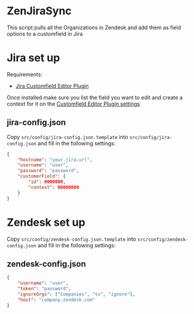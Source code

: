 # ZenJiraSync
This script pulls all the Organizations in Zendesk and add them as field options to a customfield in Jira

# Jira set up
Requirements:
* [Jira Customfield Editor Plugin](https://marketplace.atlassian.com/apps/1212096/customfield-editor-plugin)

Once installed make sure you list the field you want to edit and create a context for it on the [Customfield Editor Plugin settings](https://your.jira.url/secure/CustomFieldEditorPlugin-UserListCustomField.jspa)

## jira-config.json
Copy `src/config/jira-config.json.template` into `src/config/jira-config.json` and fill in the following settings:
```json
{
    "hostname": "your.jira.url",
    "username": "user",
    "password": "password",
    "customerField": {
        "id": 0000000,
        "context": 00000000
    }
}
```

# Zendesk set up
Copy `src/config/zendesk-config.json.template` into `src/config/zendesk-config.json` and fill in the following settings:
## zendesk-config.json
```json
{
    "username": "user",
    "token": "password",
    "ignoreOrgs": ["Companies", "to", "ignore"],
    "host": "company.zendesk.com"
}
```